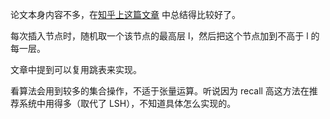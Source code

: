 论文本身内容不多，在[知乎上这篇文章](https://zhuanlan.zhihu.com/p/133526632) 中总结得比较好了。


每次插入节点时，随机取一个该节点的最高层 l，然后把这个节点加到不高于 l 的每一层。


文章中提到可以复用跳表来实现。


看算法会用到较多的集合操作，不适于张量运算。听说因为 recall 高这方法在推荐系统中用得多（取代了 LSH），不知道具体怎么实现的。
